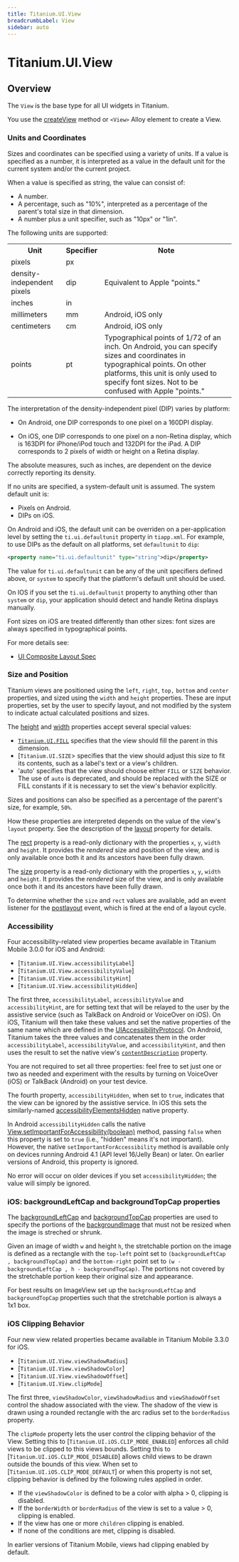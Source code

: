 ```yaml
---
title: Titanium.UI.View
breadcrumbLabel: View
sidebar: auto
---
```


<Breadcrumb/>

# Titanium.UI.View

<ProxySummary/>

## Overview

The `View` is the base type for all UI widgets in Titanium.

You use the [createView](/api/titanium/ui/view.md#createview) method or `<View>` Alloy element to create a View.

### Units and Coordinates

Sizes and coordinates can be specified using a variety of units. If a value is
specified as a number, it is interpreted as a value in the default unit for the
current system and/or the current project.

When a value is specified as string, the value can consist of:

* A number.
* A percentage, such as "10%", interpreted as a percentage of the parent's total size in that dimension.
* A number plus a unit specifier, such as "10px" or "1in".

The following units are supported:

<table width="100%">
    <tr>
        <th>Unit</th>
        <th>Specifier</th>
        <th>Note</th>
    </tr>
    <tr>
        <td>pixels</td>
        <td>px</td>
        <td></td>
    </tr>
    <tr>
        <td>density-independent pixels</td>
        <td>dip</td>
        <td>Equivalent to Apple "points."</td>
    </tr>
    <tr>
        <td>inches</td>
        <td>in</td>
        <td></td>
    </tr>
    <tr>
        <td>millimeters</td>
        <td>mm</td>
        <td>Android, iOS only</td>
    </tr>
    <tr>
        <td>centimeters</td>
        <td>cm</td>
        <td>Android, iOS only</td>
    </tr>
    <tr>
        <td>points</td>
        <td>pt</td>
        <td>Typographical points of 1/72 of an inch. On Android, you can specify sizes and coordinates in typographical points. On other platforms, this unit is only used to specify font sizes. Not to be confused with Apple "points."</td>
    </tr>
</table>

The interpretation of the density-independent pixel (DIP) varies by platform:

*   On Android, one DIP corresponds to one pixel on a 160DPI
    display.

*   On iOS, one DIP corresponds to one pixel on a non-Retina display, which
    is 163DPI for iPhone/iPod touch and 132DPI for the iPad. A DIP
    corresponds to 2 pixels of width or height on a Retina display.

The absolute measures, such as inches, are dependent on the device correctly reporting
its density.

If no units are specified, a system-default unit is assumed. The system default unit is:

*    Pixels on Android.
*    DIPs on iOS.

On Android and iOS, the default unit can be overriden on a per-application level by setting the
`ti.ui.defaultunit` property in `tiapp.xml`. For example, to use DIPs as the
default on all platforms, set `defaultunit` to `dip`:

```xml
<property name="ti.ui.defaultunit" type="string">dip</property>
```

The value for `ti.ui.defaultunit` can be any of the unit specifiers defined above, or
`system` to specify that the platform's default unit should be used.

On IOS if you set the `ti.ui.defaultunit` property to anything other than `system` or `dip`, your
application should detect and handle Retina displays manually.

Font sizes on iOS are treated differently than other sizes: font sizes are always
specified in typographical points.

For more details see:

* [UI Composite Layout Spec](https://docs.appcelerator.com/platform/latest/#!/guide/UI_Composite_Layout_Behavior_Spec)

### Size and Position

Titanium views are positioned using the `left`, `right`, `top,` `bottom` and `center`
properties, and sized using the `width` and `height` properties. These are
input properties, set by the user to specify layout, and not modified by the
system to indicate actual calculated positions and sizes.

The [height](Titanium.UI.View.height) and [width](Titanium.UI.View.width) properties
accept several special values:

*   [`Titanium.UI.FILL`](/api/titanium/ui/fill) specifies that the view should fill the parent in this
    dimension.
*   [`Titanium.UI.SIZE`> specifies that the view should adjust this size to fit its
    contents, such as a label's text or a view's children.
*   'auto' specifies that the view should choose either `FILL` or `SIZE` behavior.
    The use of `auto` is deprecated, and should be replaced with the SIZE or FILL constants if it is necessary to set the view's behavior explicitly.

Sizes and positions can also be specified as a percentage of the parent's size, for
example, `50%`.

How these properties are interpreted depends on the value of the view's `layout`
property. See the description of the [layout](Titanium.UI.View.layout) property
for details.

The [rect](Titanium.UI.View.rect) property is a read-only dictionary
with the properties `x`, `y`, `width` and `height`. It provides the *rendered*
size and position of the  view, and is only available once both it and its ancestors have been
fully drawn.

The [size](Titanium.UI.View.size) property is a read-only dictionary
with the properties `x`, `y`, `width` and `height`. It provides the *rendered* size
  of the  view, and is only available once both it and its ancestors have been
fully drawn.

To determine whether the `size` and `rect` values are available, add an event listener
for the [postlayout](Titanium.UI.View.postlayout) event, which is fired at the end of
a layout cycle.

### Accessibility

Four accessibility-related view properties became available in Titanium Mobile 3.0.0 for iOS
and Android:

* [`Titanium.UI.View.accessibilityLabel`]
* [`Titanium.UI.View.accessibilityValue`]
* [`Titanium.UI.View.accessibilityHint`]
* [`Titanium.UI.View.accessibilityHidden`]

The first three, `accessibilityLabel`, `accessibilityValue` and `accessibilityHint`, are for setting text
that will be relayed to the user by the assistive service (such as TalkBack on Android or VoiceOver
on iOS). On iOS, Titanium will then take these values and set the native properties
of the same name which are defined in the [UIAccessibilityProtocol](https://developer.apple.com/documentation/uikit/accessibility/uiaccessibility).
On Android, Titanium takes the three values and concatenates them in the order `accessibilityLabel`,
`accessibilityValue`, and `accessibilityHint`, and then uses the result to set the native view's
[`contentDescription`](https://developer.android.com/reference/android/view/View.html#setContentDescription%28java.lang.CharSequence%29)
property.

You are not required to set all three properties: feel free to set just one or two as needed and
experiment with the results by turning on VoiceOver (iOS) or TalkBack (Android) on your test device.

The fourth property, `accessibilityHidden`, when set to `true`, indicates that the view can be ignored
by the assistive service. In iOS this sets the similarly-named
[accessibilityElementsHidden](https://developer.apple.com/documentation/objectivec/nsobject/1615080-accessibilityelementshidden)
native property.

In Android `accessibilityHidden` calls the native [View.setImportantForAccessibility(boolean)](https://developer.android.com/reference/android/view/View.html#setImportantForAccessibility%28int%29) method, passing `false` when
this property is set to `true` (i.e., "hidden" means it's not important). However, the
native `setImportantForAccessibility` method is available only on devices running
Android 4.1 (API level 16/Jelly Bean) or later. On earlier versions of Android, this
property is ignored.

No error will occur on older devices if you set `accessibilityHidden`; the value will simply be ignored.

### iOS: backgroundLeftCap and backgroundTopCap properties

The [backgroundLeftCap](Titanium.UI.View.backgroundLeftCap) and [backgroundTopCap](Titanium.UI.View.backgroundTopCap) properties are
used to specify the portions of the [backgroundImage](Titanium.UI.View.backgroundImage) that must not be resized when the image is streched or shrunk.

Given an image of width `w` and height `h`, the stretchable portion on the image is defined as a rectangle with the `top-left` point set to
`(backgroundLeftCap , backgroundTopCap)` and the `bottom-right` point set to `(w - backgroundLeftCap , h - backgroundTopCap)`. The portions not covered by
the stretchable portion keep their original size and appearance.

For best results on ImageView set up the `backgroundLeftCap` and `backgroundTopCap` properties such that the stretchable portion is always a 1x1 box.

### iOS Clipping Behavior

Four new view related properties became available in Titanium Mobile 3.3.0 for iOS.

* [`Titanium.UI.View.viewShadowRadius`]
* [`Titanium.UI.View.viewShadowColor`]
* [`Titanium.UI.View.viewShadowOffset`]
* [`Titanium.UI.View.clipMode`]

The first three, `viewShadowColor`, `viewShadowRadius` and `viewShadowOffset` control the shadow associated with the view.
The shadow of the view is drawn using a rounded rectangle with the arc radius set to the `borderRadius` property.

The `clipMode` property lets the user control the clipping behavior of the View.
Setting this to [`Titanium.UI.iOS.CLIP_MODE_ENABLED`] enforces all child views to be clipped to this views bounds.
Setting this to [`Titanium.UI.iOS.CLIP_MODE_DISABLED`] allows child views to be drawn outside the bounds of this view.
When set to [`Titanium.UI.iOS.CLIP_MODE_DEFAULT`] or when this property is not set, clipping behavior is defined by the following rules applied in order.

* If the `viewShadowColor` is defined to be a color with alpha > 0, clipping is disabled.
* If the `borderWidth` or `borderRadius` of the view is set to a value > 0, clipping is enabled.
* If the view has one or more `children` clipping is enabled.
* If none of the conditions are met, clipping is disabled.

In earlier versions of Titanium Mobile, views had clipping enabled by default.

<ApiDocs/>
